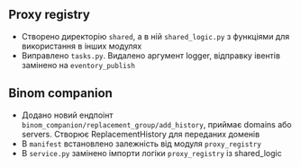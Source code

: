 
## Proxy registry

* Створено директорію `shared`, а в ній `shared_logic.py` з функціями для використання в інших модулях
* Виправлено `tasks.py`. Видалено аргумент logger, відправку івентів замінено на `eventory_publish`

## Binom companion

* Додано новий ендпоінт `binom_companion/replacement_group/add_history`, приймає domains або servers. Створює ReplacementHistory для переданих доменів
* В `manifest` встановлено залежність від модуля `proxy_registry`
* В `service.py` замінено імпорти логіки `proxy_registry` із shared_logic

